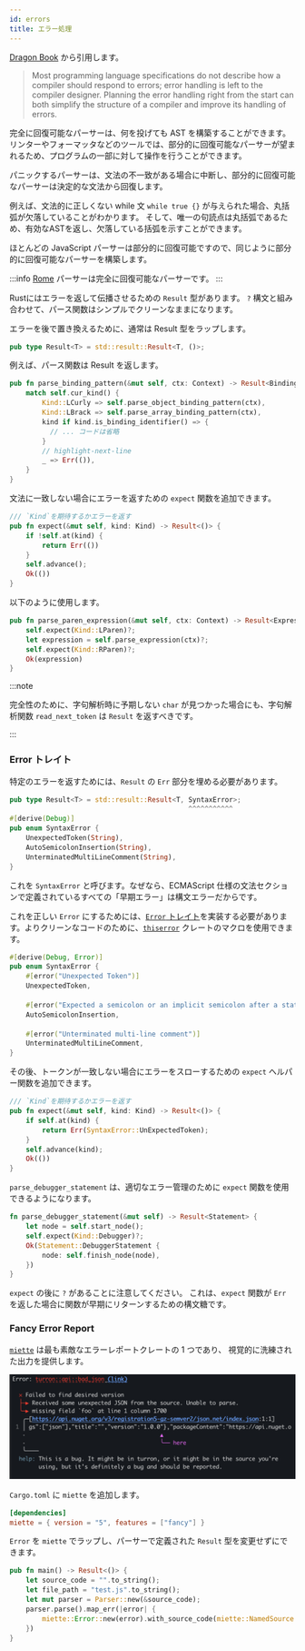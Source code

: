 ```yaml
---
id: errors
title: エラー処理
---
```


[Dragon Book](https://www.amazon.com/Compilers-Principles-Techniques-Tools-2nd/dp/0321486811) から引用します。

> Most programming language specifications do not describe how a compiler should respond to errors; error handling is left to the compiler designer. Planning the error handling right from the start can both simplify the structure of a compiler and improve its handling of errors.

完全に回復可能なパーサーは、何を投げても AST を構築することができます。
リンターやフォーマッタなどのツールでは、部分的に回復可能なパーサーが望まれるため、プログラムの一部に対して操作を行うことができます。

パニックするパーサーは、文法の不一致がある場合に中断し、部分的に回復可能なパーサーは決定的な文法から回復します。

例えば、文法的に正しくない while 文 `while true {}` が与えられた場合、丸括弧が欠落していることがわかります。
そして、唯一の句読点は丸括弧であるため、有効なASTを返し、欠落している括弧を示すことができます。

ほとんどの JavaScript パーサーは部分的に回復可能ですので、同じように部分的に回復可能なパーサーを構築します。

:::info
[Rome](https://github.com/rome/tools) パーサーは完全に回復可能なパーサーです。
:::

Rustにはエラーを返して伝播させるための `Result` 型があります。
`?` 構文と組み合わせて、パース関数はシンプルでクリーンなままになります。

エラーを後で置き換えるために、通常は Result 型をラップします。

```rust
pub type Result<T> = std::result::Result<T, ()>;
```

例えば、パース関数は Result を返します。

```rust
pub fn parse_binding_pattern(&mut self, ctx: Context) -> Result<BindingPattern<'a>> {
    match self.cur_kind() {
        Kind::LCurly => self.parse_object_binding_pattern(ctx),
        Kind::LBrack => self.parse_array_binding_pattern(ctx),
        kind if kind.is_binding_identifier() => {
          // ... コードは省略
        }
        // highlight-next-line
        _ => Err(()),
    }
}
```

文法に一致しない場合にエラーを返すための `expect` 関数を追加できます。

```rust
/// `Kind`を期待するかエラーを返す
pub fn expect(&mut self, kind: Kind) -> Result<()> {
    if !self.at(kind) {
        return Err(())
    }
    self.advance();
    Ok(())
}
```

以下のように使用します。

```rust
pub fn parse_paren_expression(&mut self, ctx: Context) -> Result<Expression> {
    self.expect(Kind::LParen)?;
    let expression = self.parse_expression(ctx)?;
    self.expect(Kind::RParen)?;
    Ok(expression)
}
```

:::note

完全性のために、字句解析時に予期しない `char` が見つかった場合にも、字句解析関数 `read_next_token` は `Result` を返すべきです。

:::

### Error トレイト

特定のエラーを返すためには、`Result` の `Err` 部分を埋める必要があります。

```rust
pub type Result<T> = std::result::Result<T, SyntaxError>;
                                            ^^^^^^^^^^^
#[derive(Debug)]
pub enum SyntaxError {
    UnexpectedToken(String),
    AutoSemicolonInsertion(String),
    UnterminatedMultiLineComment(String),
}
```

これを `SyntaxError` と呼びます。なぜなら、ECMAScript 仕様の文法セクションで定義されているすべての「早期エラー」は構文エラーだからです。

これを正しい `Error` にするためには、[`Error` トレイト](https://doc.rust-lang.org/std/error/trait.Error.html)を実装する必要があります。よりクリーンなコードのために、[`thiserror`](https://docs.rs/thiserror/latest/thiserror) クレートのマクロを使用できます。

```rust
#[derive(Debug, Error)]
pub enum SyntaxError {
    #[error("Unexpected Token")]
    UnexpectedToken,

    #[error("Expected a semicolon or an implicit semicolon after a statement, but found none")]
    AutoSemicolonInsertion,

    #[error("Unterminated multi-line comment")]
    UnterminatedMultiLineComment,
}
```

その後、トークンが一致しない場合にエラーをスローするための `expect` ヘルパー関数を追加できます。

```rust
/// `Kind`を期待するかエラーを返す
pub fn expect(&mut self, kind: Kind) -> Result<()> {
    if self.at(kind) {
        return Err(SyntaxError::UnExpectedToken);
    }
    self.advance(kind);
    Ok(())
}
```

`parse_debugger_statement` は、適切なエラー管理のために `expect` 関数を使用できるようになります。

```rust
fn parse_debugger_statement(&mut self) -> Result<Statement> {
    let node = self.start_node();
    self.expect(Kind::Debugger)?;
    Ok(Statement::DebuggerStatement {
        node: self.finish_node(node),
    })
}
```

`expect` の後に `?` があることに注意してください。
これは、`expect` 関数が `Err` を返した場合に関数が早期にリターンするための構文糖です。

### Fancy Error Report

[`miette`](https://docs.rs/miette/latest/miette) は最も素敵なエラーレポートクレートの 1 つであり、
視覚的に洗練された出力を提供します。

![miette](https://raw.githubusercontent.com/zkat/miette/main/images/serde_json.png)

`Cargo.toml` に `miette` を追加します。

```toml
[dependencies]
miette = { version = "5", features = ["fancy"] }
```

`Error` を `miette` でラップし、パーサーで定義された `Result` 型を変更せずにできます。

```rust
pub fn main() -> Result<()> {
    let source_code = "".to_string();
    let file_path = "test.js".to_string();
    let mut parser = Parser::new(&source_code);
    parser.parse().map_err(|error| {
        miette::Error::new(error).with_source_code(miette::NamedSource::new(file_path, source_code))
    })
}
```
